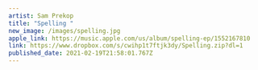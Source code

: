 ```yaml
---
artist: Sam Prekop
title: "Spelling "
new_image: /images/spelling.jpg
apple_link: https://music.apple.com/us/album/spelling-ep/1552167810
link: https://www.dropbox.com/s/cwihp1t7ftjk3dy/Spelling.zip?dl=1
published_date: 2021-02-19T21:58:01.767Z
---
```

